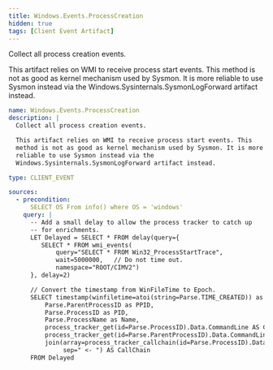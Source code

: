 ```yaml
---
title: Windows.Events.ProcessCreation
hidden: true
tags: [Client Event Artifact]
---
```


Collect all process creation events.

This artifact relies on WMI to receive process start events. This
method is not as good as kernel mechanism used by Sysmon. It is more
reliable to use Sysmon instead via the
Windows.Sysinternals.SysmonLogForward artifact instead.


```yaml
name: Windows.Events.ProcessCreation
description: |
  Collect all process creation events.

  This artifact relies on WMI to receive process start events. This
  method is not as good as kernel mechanism used by Sysmon. It is more
  reliable to use Sysmon instead via the
  Windows.Sysinternals.SysmonLogForward artifact instead.

type: CLIENT_EVENT

sources:
  - precondition:
      SELECT OS From info() where OS = 'windows'
    query: |
      -- Add a small delay to allow the process tracker to catch up
      -- for enrichments.
      LET Delayed = SELECT * FROM delay(query={
         SELECT * FROM wmi_events(
             query="SELECT * FROM Win32_ProcessStartTrace",
             wait=5000000,   // Do not time out.
             namespace="ROOT/CIMV2")
      }, delay=2)

      // Convert the timestamp from WinFileTime to Epoch.
      SELECT timestamp(winfiletime=atoi(string=Parse.TIME_CREATED)) as Timestamp,
          Parse.ParentProcessID as PPID,
          Parse.ProcessID as PID,
          Parse.ProcessName as Name,
          process_tracker_get(id=Parse.ProcessID).Data.CommandLine AS CommandLine,
          process_tracker_get(id=Parse.ParentProcessID).Data.CommandLine AS ParentCommandLine,
          join(array=process_tracker_callchain(id=Parse.ProcessID).Data.Name,
               sep=" <- ") AS CallChain
      FROM Delayed

```
